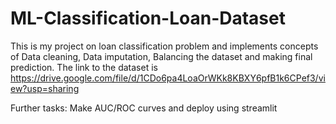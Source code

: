 # ML-Classification-Loan-Dataset
This is my project on loan classification problem and implements concepts of Data cleaning, Data imputation, Balancing the dataset and making final prediction.
The link to the dataset is https://drive.google.com/file/d/1CDo6pa4LoaOrWKk8KBXY6pfB1k6CPef3/view?usp=sharing

Further tasks: Make AUC/ROC curves and deploy using streamlit
